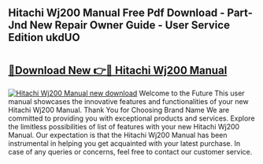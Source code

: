 ## Hitachi Wj200 Manual Free Pdf Download - Part-Jnd New Repair Owner Guide - User Service Edition ukdUO

# <h2><a href="http://bc35985.oget.top/?id=Hitachi+Wj200+Manual">🔗Download New 👉🔴 Hitachi Wj200 Manual</a></h2>

[![Hitachi Wj200 Manual new download](https://i.imgur.com/5g1atiW.png)](http://bc35985.oget.top/?id=Hitachi+Wj200+Manual)
Welcome to the Future This user manual showcases the innovative features and functionalities of your new Hitachi Wj200 Manual. Thank You for Choosing Brand Name We are committed to providing you with exceptional products and services. Explore the limitless possibilities of list of features with your new Hitachi Wj200 Manual. Our expectation is that the Hitachi Wj200 Manual has been instrumental in helping you get acquainted with your latest purchase. In case of any queries or concerns, feel free to contact our customer service.
